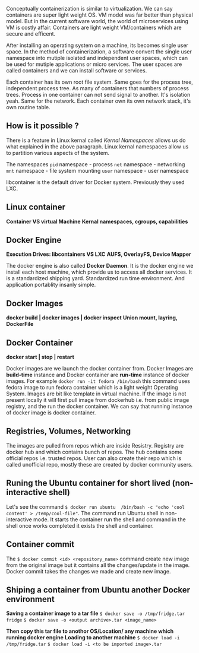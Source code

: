 Conceptually containerization is similar to virtualization. We can say containers are super light weight OS. VM model was far better than physical model. But in the current software world, the world of microservices using VM is costly affair. Containers are light weight
VM/containers which are secure and efficent.

After installing an operating system on a machine, its becomes single user space. In the method of containerization, a software convert the single user namespace into mutiple isolated and independent user spaces, which can be used for mutiple applications or micro services. The user spaces are called containers and we can install software or services. 

Each container has its own root file system. Same goes for the process tree, independent process tree. As many of containers that numbers of process trees. Process in one container can not send signal to another. It's isolation yeah. Same for the network.
Each container own its own network stack, it's own routine table.

## How is it possible ? 
There is a feature in Linux kernal called _Kernal Namespaces_ allows us do what explained in the above paragraph. Linux kernal namespaces allow us to partition various aspects of the system.

The namespaces
`pid` namespace - process
`net` namespace - networking
`mnt` namespace - file system mounting
`user` namespace - user namespace

libcontainer is the default driver for Docker system. Previously they used LXC.


## Linux container 
**Container VS virtual Machine**
**Kernal namespaces, cgroups, capabilities**

## Docker Engine
**Execution Drives: libcontainers VS LXC**
**AUFS, OverlayFS, Device Mapper**

The docker engine is also called **Docker Daemon**. It is the docker engine we install each host machine, which provide us to access all docker services. It is a standardized shipping yard. Standardized run time environment. And application portablity insanly simple.

## Docker Images
**docker build | docker images | docker inspect**
**Union mount, layring, DockerFile**

## Docker Container
**docker start | stop | restart**

Docker images are we launch the docker container from. Docker Images are **build-time** instance and Docker container are **run-time** instance of docker images. For example `docker run -it fedora /bin/bash` this command uses fedora image to run fedora container which is a light weight Operating System. Images are bit like template in virtual machine. If the image is not present locally it will first pull image from dockerhub i.e. from public image registry, and the run the docker container. We can say that running instance of docker image is docker container.

## Registries, Volumes, Networking
The images are pulled from repos which are inside Resistry. Registry are docker hub and which contains bunch of repos. The hub contains some official repos i.e. trusted repos. User can also create their repo which is called unofficial repo, mostly these are created by docker community users.

## Runing the Ubuntu container for short lived (non-interactive shell)
Let's see the command `$ docker run ubuntu  /bin/bash -c "echo 'cool content' > /temp/cool-file"`. The command run Ubuntu shell in non-interactive mode. It starts the container run the shell and command in the shell once works completed it exists the shell and container.

## Container commit
The `$ docker commit <id> <repository_name>` command create new image from the original image but it contains all the changes/update in the image.
Docker commit takes the changes we made and create new image.

## Shiping a container from Ubuntu another Docker environment
**Saving a container image to a tar file**
`$ docker save -o /tmp/fridge.tar fridge`
`$ docker save -o <output archive>.tar <image_name>` 

**Then copy this tar file to anothor OS/Location/ any machine which running docker engine**
**Loading to another machine**
`$ docker load -i /tmp/fridge.tar`
`$ docker load -i <to be imported image>.tar`

